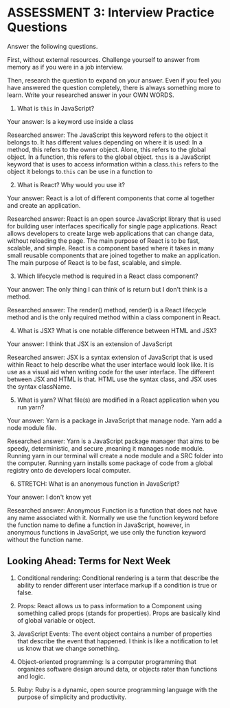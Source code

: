 # ASSESSMENT 3: Interview Practice Questions

Answer the following questions.

First, without external resources. Challenge yourself to answer from memory as if you were in a job interview.

Then, research the question to expand on your answer. Even if you feel you have answered the question completely, there is always something more to learn. Write your researched answer in your OWN WORDS.


1. What is `this` in JavaScript?

  Your answer: Is a keyword use inside a class

  Researched answer: The JavaScript this keyword refers to the object it belongs to. It has different values depending on where it is used: In a method, this refers to the owner object. Alone, this refers to the global object. In a function, this refers to the global object.
  `this` is a JavaScript  keyword that is uses to access information within a class.`this` refers to the object it belongs to.`this` can be use in a function to


2. What is React? Why would you use it?

  Your answer: React is a lot of different components that come al together and create an application.

  Researched answer: React is an open source JavaScript library that is used for building user interfaces specifically for single page applications. React allows developers to create large web applications that can change data, without reloading the page. The main purpose of React is to be fast, scalable, and simple. React is a component based where it takes in many small reusable components that are joined together to make an application. The main purpose of React is to be fast, scalable, and simple.



3. Which lifecycle method is required in a React class component?

  Your answer: The only thing I can think of is return but I don't think is a method.

  Researched answer: The render() method, render() is a React lifecycle method and is the only  required method within a class component in React.



4. What is JSX? What is one notable difference between HTML and JSX?

  Your answer: I think that JSX is an extension of JavaScript

  Researched answer: JSX is a syntax extension of JavaScript that is used within React to help describe what the user interface would look like. It is use as a visual aid when writing code for the user interface.
  The different between JSX and HTML is that. HTML use the syntax class,
  and JSX uses the syntax className.



5. What is yarn? What file(s) are modified in a React application when you run yarn?

  Your answer: Yarn is a package in JavaScript that manage node. Yarn add a node module file.

  Researched answer: Yarn is a JavaScript package manager that aims to be speedy, deterministic, and secure ,meaning it manages node module. Running yarn in our terminal will create a node module and a SRC folder into the computer. Running yarn installs some package of code from a global registry onto de developers local computer.



6. STRETCH: What is an anonymous function in JavaScript?

  Your answer: I don't know yet

  Researched answer: Anonymous Function is a function that does not have any name associated with it. Normally we use the function keyword before the function name to define a function in JavaScript, however, in anonymous functions in JavaScript, we use only the function keyword without the function name.


## Looking Ahead: Terms for Next Week

1. Conditional rendering: Conditional rendering is a term that describe the ability to render different user interface  markup if a condition is true or false.

2. Props: React allows us to pass information to a Component using something called props (stands for properties). Props are basically kind of global variable or object.

3. JavaScript Events: The event object contains a number of properties that describe the event that happened. I think is like a notification to let us know that we change something.

4. Object-oriented programming: Is a computer programming that organizes software design around data, or objects rater than functions and logic.

5. Ruby: Ruby is a dynamic, open source programming language with the purpose of simplicity and productivity.
